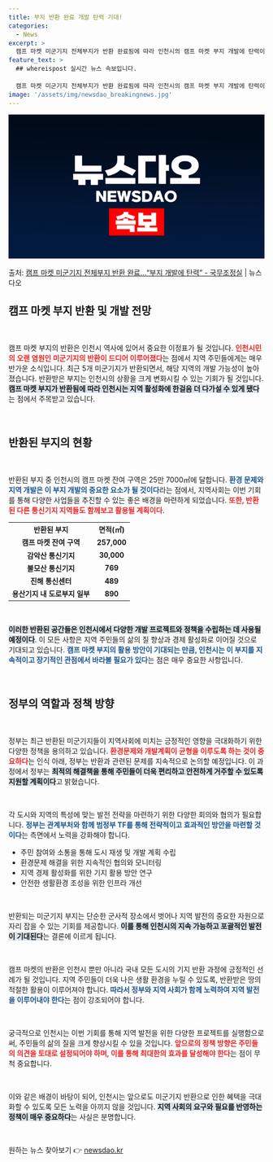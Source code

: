 ```yaml
---
title: 부지 반환 완료 개발 탄력 기대!
categories:
  - News
excerpt: >
  캠프 마켓 미군기지 전체부지가 반환 완료됨에 따라 인천시의 캠프 마켓 부지 개발에 탄력이 붙을 것으로 기대된…
feature_text: >
  ## whereispost 실시간 뉴스 속보입니다.

  캠프 마켓 미군기지 전체부지가 반환 완료됨에 따라 인천시의 캠프 마켓 부지 개발에 탄력이 붙을 것으로 기대된…
image: '/assets/img/newsdao_breakingnews.jpg'
---
```


![뉴스다오 속보](/assets/img/newsdao_breakingnews.jpg)

<p>출처: <a href="https://newsdao.kr/2852" rel="dofollow">캠프 마켓 미군기지 전체부지 반환 완료…“부지 개발에 탄력” - 국무조정실</a> | 뉴스다오</p>

<h2 data-ke-size="size26">캠프 마켓 부지 반환 및 개발 전망</h2>

<p data-ke-size="size16">&nbsp;</p>

캠프 마켓 부지의 반환은 인천시 역사에 있어서 중요한 이정표가 될 것입니다. <b><span style="color: #ee2323;">인천시민의 오랜 염원인 미군기지의 반환이 드디어 이루어졌다</span></b>는 점에서 지역 주민들에게는 매우 반가운 소식입니다. 최근 5개 미군기지가 반환되면서, 해당 지역의 개발 가능성이 높아졌습니다. 반환받은 부지는 인천시의 상황을 크게 변화시킬 수 있는 기회가 될 것입니다. <b><span style="background-color: #21538527;">캠프 마켓 부지가 반환됨에 따라 인천시는 지역 활성화에 한걸음 더 다가설 수 있게 됐다</span></b>는 점에서 주목받고 있습니다.

<p data-ke-size="size16">&nbsp;</p>

<h2 data-ke-size="size26">반환된 부지의 현황</h2>

<p data-ke-size="size16">&nbsp;</p>

반환된 부지 중 인천시의 캠프 마켓 잔여 구역은 25만 7000㎡에 달합니다. <b><span style="color: #1a5490;">환경 문제와 지역 개발은 이 부지 개발의 중요한 요소가 될 것이다</span></b>라는 점에서, 지역사회는 이번 기회를 통해 다양한 사업들을 추진할 수 있는 좋은 배경을 마련하게 되었습니다. <b><span style="color: #ee2323;">또한, 반환된 다른 통신기지 지역들도 함께보고 활용될 계획이다</span></b>. 

<table>
    <tr>
        <th style="text-align: center;">반환된 부지</th>
        <th style="text-align: center;">면적(㎡)</th>
    </tr>
    <tr>
        <td style="text-align: center;"><b>캠프 마켓 잔여 구역</b></td>
        <td style="text-align: center;"><b>257,000</b></td>
    </tr>
    <tr>
        <td style="text-align: center;"><b>감악산 통신기지</b></td>
        <td style="text-align: center;"><b>30,000</b></td>
    </tr>
    <tr>
        <td style="text-align: center;"><b>불모산 통신기지</b></td>
        <td style="text-align: center;"><b>769</b></td>
    </tr>
    <tr>
        <td style="text-align: center;"><b>진해 통신센터</b></td>
        <td style="text-align: center;"><b>489</b></td>
    </tr>
    <tr>
        <td style="text-align: center;"><b>용산기지 내 도로부지 일부</b></td>
        <td style="text-align: center;"><b>890</b></td>
    </tr>
</table>

<p data-ke-size="size16">&nbsp;</p>

<b><span style="background-color: #21538527;">이러한 반환된 공간들은 인천시에서 다양한 개발 프로젝트와 정책을 수립하는 데 사용될 예정이다</span></b>. 이 모든 사항은 지역 주민들의 삶의 질 향상과 경제 활성화로 이어질 것으로 기대되고 있습니다. <b><span style="color: #1a5490;">캠프 마켓 부지의 활용 방안이 기대되는 만큼, 인천시는 이 부지를 지속적이고 장기적인 관점에서 바라볼 필요가 있다</span></b>는 점은 매우 중요한 사항입니다.

<p data-ke-size="size16">&nbsp;</p>

<h2 data-ke-size="size26">정부의 역할과 정책 방향</h2>

<p data-ke-size="size16">&nbsp;</p>

정부는 최근 반환된 미군기지들이 지역사회에 미치는 긍정적인 영향을 극대화하기 위한 다양한 정책을 용의하고 있습니다. <b><span style="color: #ee2323;">환경문제와 개발계획이 균형을 이루도록 하는 것이 중요하다</span></b>는 인식 아래, 정부는 반환과 관련된 문제를 지속적으로 논의할 예정입니다. 이 과정에서 정부는 <b><span style="background-color: #21538527;">최적의 해결책을 통해 주민들이 더욱 편리하고 안전하게 거주할 수 있도록 지원할 계획이다</span></b>고 밝혔습니다.

<p data-ke-size="size16">&nbsp;</p>

각 도시와 지역의 특성에 맞는 발전 전략을 마련하기 위한 다양한 회의와 협의가 필요합니다. <b><span style="color: #1a5490;">정부는 관계부처와 함께 범정부 TF를 통해 전략적이고 효과적인 방안을 마련할 것이다</span></b>는 측면에서 노력을 강화해야 합니다. 

<ul>
    <li>주민 참여와 소통을 통해 도시 재생 및 개발 계획 수립</li>
    <li>환경문제 해결을 위한 지속적인 협의와 모니터링</li>
    <li>지역 경제 활성화를 위한 기지 활용 방안 연구</li>
    <li>안전한 생활환경 조성을 위한 인프라 개선</li>
</ul>

<p data-ke-size="size16">&nbsp;</p>

반환되는 미군기지 부지는 단순한 군사적 장소에서 벗어나 지역 발전의 중요한 자원으로 자리 잡을 수 있는 기회를 제공합니다. <b><span style="background-color: #21538527;">이를 통해 인천시의 지속 가능하고 포괄적인 발전이 기대된다</span></b>는 결론에 이르게 됩니다. 

<p data-ke-size="size16">&nbsp;</p>

캠프 마켓의 반환은 인천시 뿐만 아니라 국내 모든 도시의 기지 반환 과정에 긍정적인 선례가 될 것입니다. 지역 주민들이 더욱 나은 생활 환경을 누릴 수 있도록, 반환받은 땅의 적절한 활용이 이루어져야 합니다. <b><span style="color: #1a5490;">따라서 정부와 지역 사회가 함께 노력하여 지역 발전을 이루어내야 한다</span></b>는 점이 강조되어야 합니다.

<p data-ke-size="size16">&nbsp;</p>

궁극적으로 인천시는 이번 기회를 통해 지역 발전을 위한 다양한 프로젝트를 실행함으로써, 주민들의 삶의 질을 크게 향상시킬 수 있을 것입니다. <b><span style="color: #ee2323;">앞으로의 정책 방향은 주민들의 의견을 토대로 설정되어야 하며, 이를 통해 최대한의 효과를 달성해야 한다</span></b>는 점이 무척 중요합니다. 

<p data-ke-size="size16">&nbsp;</p> 

이와 같은 배경이 바탕이 되어, 인천시는 앞으로도 미군기지 반환으로 인한 혜택을 극대화할 수 있도록 모든 노력을 아끼지 않을 것입니다. <b><span style="background-color: #21538527;">지역 사회의 요구와 필요를 반영하는 정책이 매우 중요하다</span></b>는 사실은 분명합니다.

<p data-ke-size="size16">&nbsp;</p> 

원하는 뉴스 찾아보기 👉 <a href="https://newsdao.kr" rel="dofollow">newsdao.kr</a>


